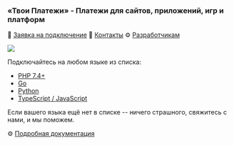 ### «Твои Платежи» - Платежи для сайтов, приложений, игр и платформ
💖 [Заявка на подключение](https://ypmn.ru/ru/connect/?utm_source=github_index)
📍 [Контакты](https://ypmn.ru/ru/contacts/?utm_source=github_index)
⚙ [Разработчикам](https://ypmn.ru/ru/documentation/)

![](https://ypmn.ru/s/img/ypmn_window-green.png)

Подключайтесь на любом языке из списка:
- [PHP 7.4+](https://github.com/yourpayments/php-api-client)
- [Go](https://github.com/yourpayments/go-api-client)
- [Python](https://github.com/yourpayments/python-api-client)
- [TypeScript / JavaScript](https://www.npmjs.com/package/ts-ypmn-client)

Если вашего языка ещё нет в списке -- ничего страшного, свяжитесь с нами, и мы поможем.

⚙ [Подробная документация](https://github.com/yourpayments/php-api-client/?utm_source=github_index)
